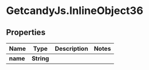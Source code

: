 # GetcandyJs.InlineObject36

## Properties

Name | Type | Description | Notes
------------ | ------------- | ------------- | -------------
**name** | **String** |  | 


